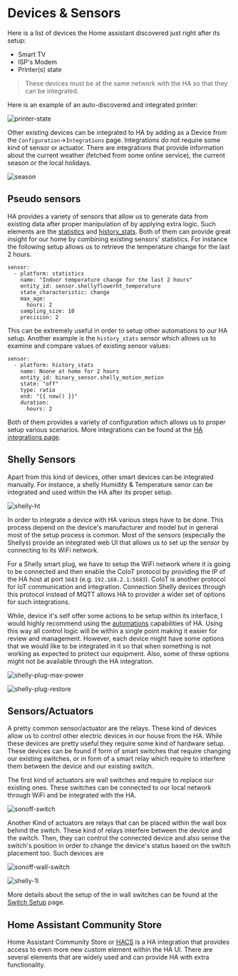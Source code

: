 # Devices & Sensors

Here is a list of devices the Home assistant discovered just right after its setup:

* Smart TV
* ISP's Modem
* Printer(s) state

> These devices must be at the same network with the HA so that they can be integrated.

Here is an example of an auto-discovered and integrated printer:

![printer-state](images/printer.png)

Other existing devices can be integrated to HA by adding as a Device from the `Configuration`->`Integrations` page.
Integrations do not require some kind of sensor or actuator. There are integrations that provide information about the current weather (fetched from some online service), the current season or the local holidays.

![season](images/season.png)

## Pseudo sensors

HA provides a variety of sensors that allow us to generate data from existing data after proper manipulation of by applying extra logic. Such elements are the [statistics](https://www.home-assistant.io/integrations/statistics/) and [history_stats](https://www.home-assistant.io/integrations/history_stats/). Both of them can provide great insight for our home by combining existing sensors' statistics.
For instance the following setup allows us to retrieve the temperature change for the last 2 hours.
```
sensor:
  - platform: statistics
    name: "Indoor temperature change for the last 2 hours"
    entity_id: sensor.shellyflowerht_temperature
    state_characteristic: change
    max_age:
      hours: 2
    sampling_size: 10
    precision: 2
```

This can be extremely useful in order to setup other automations to our HA setup.
Another example is the `history_stats` sensor which allows us to examine and compare values of existing sensor values:

```
sensor:
  - platform: history_stats
    name: Noone at home for 2 hours
    entity_id: binary_sensor.shelly_motion_motion
    state: "off"
    type: ratio
    end: "{{ now() }}"
    duration:
      hours: 2
```

Both of them provides a variety of configuration which allows us to proper setup various scenarios. More integrations can be found at the [HA integrations page](https://www.home-assistant.io/integrations/).

## Shelly Sensors

Apart from this kind of devices, other smart devices can be integrated manually. For instance, a shelly Humidity & Temperature senor can be integrated and used within the HA after its proper setup.

![shelly-ht](images/shelly-ht.png)

In order to integrate a device with HA various steps have to be done. This process depend on the device's manufacturer and model but in general most of the setup process is common. Most of the sensors (especially the Shellys) provide an integrated web UI that allows us to set up the sensor by connecting to its WiFi network. 

For a Shelly smart plug, we have to setup the WiFi network where it is going to be connected and then enable the CoIoT protocol by providing the IP of the HA host at port `5683` (e.g. `192.168.2.1:5683`). CoIoT is another protocol for IoT communication and integration. Connection Shelly devices through this protocol instead of MQTT allows HA to provider a wider set of options for such integrations.

While, device it's self offer some actions to be setup within its interface, I would highly recommend using the [automations](/automations) capabilities of HA. Using this way all control logic will be within a single point making it easier for review and management. However, each device might  have some options that we would like to be integrated in it so that when something is not working as expected to protect our equipment. Also, some of these options might not be available through the HA integration.

![shelly-plug-max-power](images/shelly-plug-max-power.png)

![shelly-plug-restore](images/shelly-plug-restore.png)

## Sensors/Actuators

A pretty common sensor/actuator are the relays. These kind of devices allow us to control other electric devices in our house from the HA. While these devices are pretty useful they require some kind of hardware setup. These devices can be found if form of smart switches that require changing our existing switches, or in form of a smart relay which require to interfere them between the device and our existing switch.

The first kind of actuators are wall switches and require to replace our existing ones. These switches can be connected to our local network through WiFi and be integrated with the HA.

![sonoff-switch](images/sonoff-switch.jpg)

Another Kind of actuators are relays that can be placed within the wall box behind the switch. These kind of relays interfere between the device and the switch. Then, they can control the connected device and also sense the switch's position in order to change the device's status based on the switch placement too. Such devices are 


![sonoff-wall-switch](images/sonoff-wall-switch.jpg)

![shelly-1l](images/shelly-1l.png)

More details about the setup of the in wall switches can be found at the [Switch Setup](./switch-setup) page.

## Home Assistant Community Store

Home Assistant Community Store or [HACS](https://hacs.xyz/) is a HA integration that provides access to even more new custom element within the HA UI. There are several elements that are widely used and can provide HA with extra functionality.
